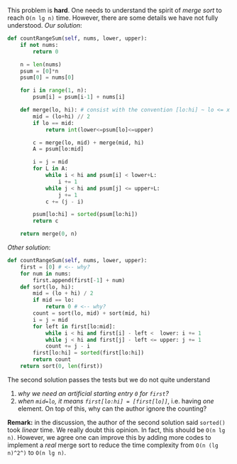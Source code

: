 This problem is **hard**. One needs to understand the spirit of *merge sort* to reach `O(n lg n)` time. However, there are some details we have not fully understood.
*Our solution*:
```python
def countRangeSum(self, nums, lower, upper):
	if not nums:
		return 0

	n = len(nums)
	psum = [0]*n
	psum[0] = nums[0]

	for i in range(1, n):
		psum[i] = psum[i-1] + nums[i]

	def merge(lo, hi): # consist with the convention [lo:hi] ~ lo <= x < hi
		mid = (lo+hi) // 2
		if lo == mid:
			return int(lower<=psum[lo]<=upper)

		c = merge(lo, mid) + merge(mid, hi)
		A = psum[lo:mid]

		i = j = mid
		for L in A:
			while i < hi and psum[i] < lower+L:
				i += 1
			while j < hi and psum[j] <= upper+L:
				j += 1
			c += (j - i)

		psum[lo:hi] = sorted(psum[lo:hi])
		return c

	return merge(0, n)
```
*Other solution*:
```python
def countRangeSum(self, nums, lower, upper):
	first = [0] # <-- why?
	for num in nums:
		first.append(first[-1] + num)
	def sort(lo, hi):
		mid = (lo + hi) / 2
		if mid == lo:
			return 0 # <-- why?
		count = sort(lo, mid) + sort(mid, hi)
		i = j = mid
		for left in first[lo:mid]:
			while i < hi and first[i] - left <  lower: i += 1
			while j < hi and first[j] - left <= upper: j += 1
			count += j - i
		first[lo:hi] = sorted(first[lo:hi])
		return count
	return sort(0, len(first))
```
The second solution passes the tests but we do not quite understand 
1. *why we need an artificial starting entry `0` for `first`?*
1. *when `mid=lo`, it means `first[lo:hi] = [first[lo]]`*, i.e. having *one* element. On top of this, why can the author ignore the counting?

**Remark:** in the discussion, the author of the second solution said `sorted()` took *linear* time. We really doubt this opinion. In fact, this should be `O(n lg n)`. However, we agree one can improve this by adding more codes to implement a *real* merge sort to reduce the time complexity from `O(n (lg n)^2^)` to `O(n lg n)`. 
